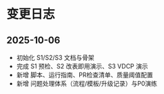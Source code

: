 # 变更日志

## 2025-10-06
- 初始化 S1/S2/S3 文档与骨架
- 完成 S1 预检、S2 改表即用演示、S3 VDCP 演示
- 新增 脚本、运行指南、PR检查清单、质量阈值配置
- 新增 问题处理体系（流程/模板/升级记录）与P0演练
